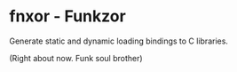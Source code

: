 # fnxor - Funkzor

Generate static and dynamic loading bindings to C libraries.

(Right about now. Funk soul brother)

